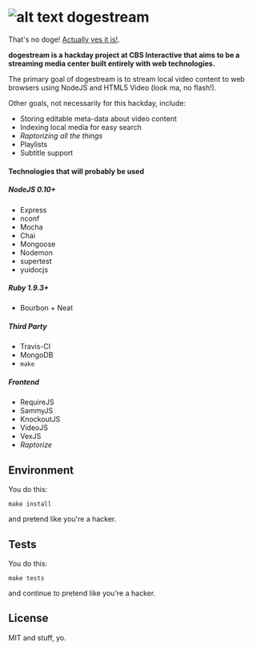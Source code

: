 ![alt text](http://i.imgur.com/6AWcQQC.png "such venice doge") dogestream
===========

That's no doge! [Actually yes it is!](http://en.wikipedia.org/wiki/Doge_of_Venice).

**dogestream is a hackday project at CBS Interactive that aims to be a streaming media center built entirely with web technologies.**

The primary goal of dogestream is to stream local video content to web browsers using NodeJS and HTML5 Video (look ma, no flash!).

Other goals, not necessarily for this hackday, include:
  - Storing editable meta-data about video content
  - Indexing local media for easy search
  - _Raptorizing all the things_
  - Playlists
  - Subtitle support

#### Technologies that will probably be used

##### NodeJS 0.10+
  - Express
  - nconf
  - Mocha
  - Chai
  - Mongoose
  - Nodemon
  - supertest
  - yuidocjs

##### Ruby 1.9.3+
  - Bourbon + Neat

##### Third Party
  - Travis-CI
  - MongoDB
  - `make`

##### Frontend
  - RequireJS
  - SammyJS
  - KnockoutJS
  - VideoJS
  - VexJS
  - _Raptorize_


## Environment
You do this:

```
make install
```

and pretend like you're a hacker.

## Tests

You do this:

```
make tests
```

and continue to pretend like you're a hacker.

## License
MIT and stuff, yo.
